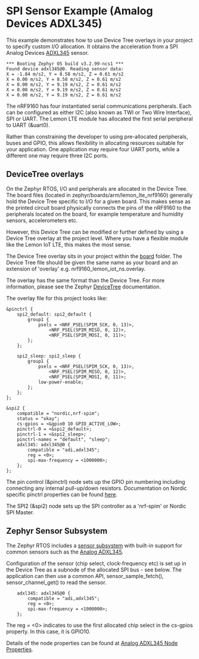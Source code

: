 # SPI Sensor Example (Amalog Devices ADXL345)

This example demonstrates how to use Device Tree overlays in your project to specify custom I/O allocation. It obtains the acceleration from a SPI Analog Devices [ADXL345](https://www.analog.com/en/products/adxl345.html) sensor. 

```
*** Booting Zephyr OS build v3.2.99-ncs1 ***
Found device adxl345@0. Reading sensor data:
X = -1.84 m/s2, Y = 8.58 m/s2, Z = 0.61 m/s2
X = 0.00 m/s2, Y = 8.58 m/s2, Z = 0.61 m/s2
X = 0.00 m/s2, Y = 9.19 m/s2, Z = 0.61 m/s2
X = 0.00 m/s2, Y = 9.19 m/s2, Z = 0.61 m/s2
X = 0.00 m/s2, Y = 9.19 m/s2, Z = 0.61 m/s2
```

The nRF9160 has four instantiated serial communications peripherals. Each can be configured as either I2C (also known as TWI or Two Wire Interface), SPI or UART. The Lemon LTE module has allocated the first serial peripheral to UART (&uart0). 

Rather than constraining the developer to using pre-allocated peripherals, buses and GPIO, this allows flexibility in allocating resources suitable for your application. One application may require four UART ports, while a different one may require three I2C ports.

## DeviceTree overlays

On the Zephyr RTOS, I/O and peripherals are allocated in the Device Tree. The board files (located in zephyr/boards/arm/lemon_lte_nrf9160) generally hold the Device Tree specific to I/O for a given board. This makes sense as the printed circuit board physically connects the pins of the nRF9160 to the peripherals located on the board, for example temperature and humidity sensors, accelerometers etc. 

However, this Device Tree can be modified or further defined by using a Device Tree overlay at the project level. Where you have a flexible module like the Lemon IoT LTE, this makes the most sense.

The Device Tree overlay sits in your project within the [board](https://github.com/aaron-mohtar-co/Lemon-IoT-LTE-nrf9160/tree/main/Examples/spi_sensor/boards) folder. The Device Tree file should be given the same name as your board and an extension of 'overlay' e.g. nrf9160_lemon_iot_ns.overlay.

The overlay has the same format than the Device Tree. For more information, please see the Zephyr [DeviceTree](https://docs.zephyrproject.org/latest/guides/dts/index.html) documentation.

The overlay file for this project looks like:

```
&pinctrl {
	spi2_default: spi2_default {
		group1 {
			psels = <NRF_PSEL(SPIM_SCK, 0, 13)>,
				<NRF_PSEL(SPIM_MISO, 0, 12)>,
				<NRF_PSEL(SPIM_MOSI, 0, 11)>;
		};
	};

	spi2_sleep: spi2_sleep {
		group1 {
			psels = <NRF_PSEL(SPIM_SCK, 0, 13)>,
				<NRF_PSEL(SPIM_MISO, 0, 12)>,
				<NRF_PSEL(SPIM_MOSI, 0, 11)>;
			low-power-enable;
		};
	};
};

&spi2 {
	compatible = "nordic,nrf-spim";
	status = "okay";
	cs-gpios = <&gpio0 10 GPIO_ACTIVE_LOW>;
	pinctrl-0 = <&spi2_default>;
	pinctrl-1 = <&spi2_sleep>;
	pinctrl-names = "default", "sleep";
	adxl345: adxl345@0 {
		compatible = "adi,adxl345";
		reg = <0>; 
		spi-max-frequency = <1000000>;
	};
};

```

The pin control (&pinctrl) node sets up the GPIO pin numbering including connecting any internal pull-up/down resistors. Documentation on Nordic specific pinctrl properties can be found [here](https://developer.nordicsemi.com/nRF_Connect_SDK/doc/latest/nrf/ug_pinctrl.html).

The SPI2 (&spi2) node sets up the SPI controller as a 'nrf-spim' or Nordic SPI Master. 

## Zephyr Sensor Subsystem

The Zephyr RTOS includes a [sensor subsystem](https://docs.zephyrproject.org/latest/hardware/peripherals/sensor.html) with built-in support for common sensors such as the [Analog ADXL345](https://www.analog.com/en/products/adxl345.html).  

Configuration of the sensor (chip select, clock-frequency etc) is set up in the Device Tree as a subnode of the allocated SPI bus - see below. The application can then use a common API, sensor_sample_fetch(), sensor_channel_get() to read the sensor.

```
	adxl345: adxl345@0 {
		compatible = "adi,adxl345";
		reg = <0>; 
		spi-max-frequency = <1000000>;
	};
```

The reg = <0> indicates to use the first allocated chip select in the cs-gpios property. In this case, it is GPIO10.

Details of the node properties can be found at [Analog ADXL345 Node Properties](https://docs.zephyrproject.org/latest/build/dts/api/bindings/sensor/adi%2Cadxl345-spi.html#dtbinding-adi-adxl345-spi).
